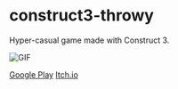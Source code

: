 # construct3-throwy
Hyper-casual game made with Construct 3.

![GIF](https://img.itch.zone/aW1hZ2UvMTEwMjY4Ny82MzgzNzkwLmdpZg==/original/fPK4%2F3.gif)

[Google Play](https://play.google.com/store/apps/details?id=com.loregret.throwy)
[Itch.io](https://loregret.itch.io/throwy)
